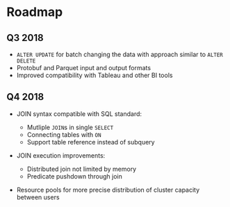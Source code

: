 # Roadmap

## Q3 2018

- `ALTER UPDATE` for batch changing the data with approach similar to `ALTER DELETE`
- Protobuf and Parquet input and output formats
- Improved compatibility with Tableau and other BI tools

## Q4 2018

- JOIN syntax compatible with SQL standard:
    - Mutliple `JOIN`s in single `SELECT`
    - Connecting tables with `ON`
    - Support table reference instead of subquery

- JOIN execution improvements:
    - Distributed join not limited by memory
    - Predicate pushdown through join

- Resource pools for more precise distribution of cluster capacity between users
